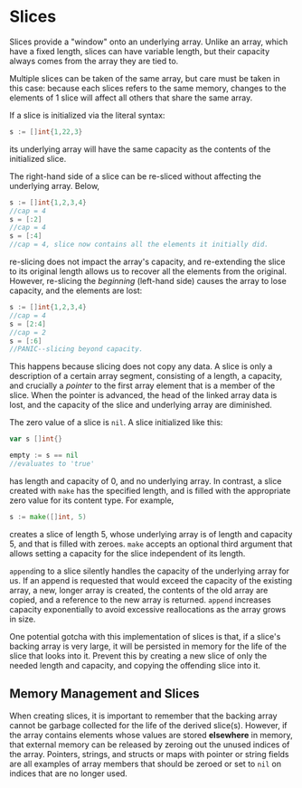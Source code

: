 # Slices
Slices provide a "window" onto an underlying array.  Unlike an array, which have a fixed length, slices can have variable length, but their capacity always comes from the array they are tied to.  

Multiple slices can be taken of the same array, but care must be taken in this case: because each slices refers to the same memory, changes to the elements of 1 slice will affect all others that share the same array.

If a slice is initialized via the literal syntax:
```go
s := []int{1,22,3}
```
its underlying array will have the same capacity as the contents of the initialized slice.  

The right-hand side of a slice can be re-sliced without affecting the underlying array. Below,
```go
s := []int{1,2,3,4}
//cap = 4
s = [:2]
//cap = 4
s = [:4]
//cap = 4, slice now contains all the elements it initially did.
```
re-slicing does not impact the array's capacity, and re-extending the slice to its original length allows us to recover all the elements from the original.  However, re-slicing the *beginning* (left-hand side) causes the array to lose capacity, and the elements are lost:
```go
s := []int{1,2,3,4}
//cap = 4
s = [2:4]
//cap = 2
s = [:6]
//PANIC--slicing beyond capacity.
```
This happens because slicing does not copy any data.  A slice is only a description of a certain array segment, consisting of a length, a capacity, and crucially a *pointer* to the first array element that is a member of the slice.  When the pointer is advanced, the head of the linked array data is lost, and the capacity of the slice and underlying array are diminished. 

The zero value of a slice is `nil`. A slice initialized like this:
```go
var s []int{}

empty := s == nil
//evaluates to 'true'
```
has length and capacity of 0, and no underlying array.  In contrast, a slice created with `make` has the specified length, and is filled with the appropriate zero value for its content type.  For example,
```go
s := make([]int, 5)
```
creates a slice of length 5, whose underlying array is of length and capacity 5, and that is filled with zeroes.  `make` accepts an optional third argument that allows setting a capacity for the slice independent of its length.

`append`ing to a slice silently handles the capacity of the underlying array for us.  If an append is requested that would exceed the capacity of the existing array, a new, longer array is created, the contents of the old array are copied, and a reference to the new array is returned. `append` increases capacity exponentially to avoid excessive reallocations as the array grows in size.

One potential gotcha with this implementation of slices is that, if a slice's backing array is very large, it will be persisted in memory for the life of the slice that looks into it.  Prevent this by creating a new slice of only the needed length and capacity, and copying the offending slice into it.

## Memory Management and Slices

When creating slices, it is important to remember that the backing array cannot be garbage collected for the life of the derived slice(s).  However, if the array contains elements whose values are stored **elsewhere** in memory, that external memory can be released by zeroing out the unused indices of the array.  Pointers, strings, and structs or maps with pointer or string fields are all examples of array members that should be zeroed or set to `nil` on indices that are no longer used. 